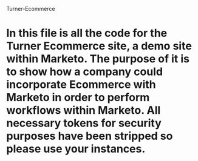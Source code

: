 Turner-Ecommerce

In this file is all the code for the Turner Ecommerce site, a demo site within Marketo. 
The purpose of it is to show how a company could incorporate Ecommerce with Marketo in order to perform workflows within Marketo.
All necessary tokens for security purposes have been stripped so please use your instances. 
================
